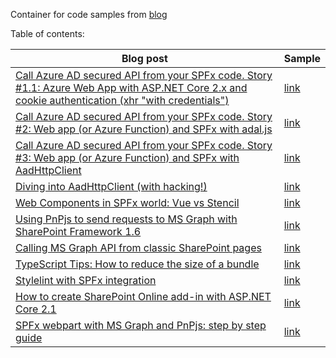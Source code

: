 Container for code samples from [blog](http://spblog.net/)

Table of contents:   

|Blog post|Sample|
|---|---|
|[Call Azure AD secured API from your SPFx code. Story #1.1: Azure Web App with ASP.NET Core 2.x and cookie authentication (xhr "with credentials")](http://spblog.net/post/2018/07/26/call-azure-ad-secured-api-from-your-spfx-code-story-1-1-azure-web-app-with-asp-net-core-2-x-and-cookie-authentication-xhr-with-credentials)|[link](https://github.com/spblog/SPFx-cookie-auth-against-ASP.NET-Core-2.x-API-with-Azure-AD-Auth)|
|[Call Azure AD secured API from your SPFx code. Story #2: Web app (or Azure Function) and SPFx with adal.js](http://spblog.net/post/2018/07/29/Call-Azure-AD-secured-API-from-your-SPFx-code-Story-2-Web-app-(or-Azure-Function)-and-SPFx-with-adaljs)|[link](https://github.com/spblog/SPFx-adal.js-against-ASP.NET-Core-2-API-with-Azure-AD-auth)|
|[Call Azure AD secured API from your SPFx code. Story #3: Web app (or Azure Function) and SPFx with AadHttpClient](http://spblog.net/post/2018/07/30/Call-Azure-AD-secured-API-from-your-SPFx-code-Story-3-Web-app-(or-Azure-Function)-and-SPFx-with-AadHttpClient)|[link](https://github.com/spblog/SPFx-with-AadHttpClient-against-Azure-AD-API)|
|[Diving into AadHttpClient (with hacking!)](http://spblog.net/post/2018/08/07/Diving-into-AadHttpClient-(with-hacking!))|[link](https://github.com/spblog/Diving-into-AadHttpClient-with-hacking)|
|[Web Components in SPFx world: Vue vs Stencil](http://spblog.net/post/2018/08/15/Web-Components-in-SPFx-world-Vue-vs-Stencil)|[link](https://github.com/spblog/Web-Components-in-SPFx-world-Vue-vs-Stencil)|
|[Using PnPjs to send requests to MS Graph with SharePoint Framework 1.6](http://spblog.net/post/2018/09/09/Using-PnPjs-to-send-requests-to-MS-Graph-with-SharePoint-Framework-16)|[link](https://github.com/spblog/PnPjs-with-Graph-and-SPFx16)|
|[Calling MS Graph API from classic SharePoint pages](http://spblog.net/post/2018/09/15/Calling-MS-Graph-API-from-classic-SharePoint-pages)|[link](https://github.com/spblog/MS-Graph-from-classic-page)|
|[TypeScript Tips: How to reduce the size of a bundle](http://spblog.net/post/2018/10/26/TypeScript-Tips-How-to-reduce-the-size-of-a-bundle)|[link](https://github.com/spblog/TypeScript-with-tslib)|
|[Stylelint with SPFx integration](http://spblog.net/post/2018/11/06/Stylelint-with-SPFx-integration)|[link](https://github.com/spblog/stylelint-with-SPFx)|
|[How to create SharePoint Online add-in with ASP.NET Core 2.1](http://spblog.net/post/2018/12/03/How-to-create-SharePoint-Online-add-in-with-ASPNET-Core-21)|[link](https://github.com/spblog/ASP.NET-Core-with-SharePoint-Add-in)|
|[SPFx webpart with MS Graph and PnPjs: step by step guide](https://spblog.net/post/2018/12/11/SPFx-webpart-with-MS-Graph-and-PnPjs-step-by-step-guide)|[link](https://github.com/spblog/SPFx-with-PnPjs-and-MS-Graph)|
